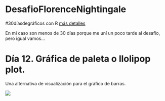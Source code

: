 # DesafioFlorenceNightingale

#30díasdegráficos con R [más detalles](https://github.com/cienciadedatos/datos-de-miercoles/blob/master/30-dias-de-graficos-2020.md)

En mi caso son menos de 30 días porque me uní un poco tarde al desafío, pero igual vamos...

# Día 12. Gráfica de paleta o llolipop plot. 
Una alternativa de visualización para el gráfico de barras.

![]("plots/"12_llolipop.png")
